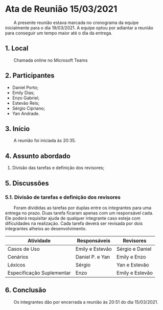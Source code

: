 # Ata de Reunião 15/03/2021
&emsp;&emsp;A presente reunião estava marcada no cronograma da equipe inicialmente para o dia 19/03/2021. A equipe optou por adiantar a reunião para conseguir um tempo maior até o dia da entrega.
## 1. Local

&emsp;&emsp;Chamada online no Microsoft Teams

## 2. Participantes
- Daniel Porto;
- Emily Dias;
- Enzo Gabriel;
- Estevão Reis;
- Sérgio Cipriano;
- Yan Andrade.

## 3. Início

&emsp;&emsp;A reunião foi iniciada às 20:35.

## 4. Assunto abordado

1. Divisão das tarefas e definição dos revisores;

## 5. Discussões

### 5.1. Divisão de tarefas e definição dos revisores
&emsp;&emsp;Foram divididas as tarefas por duplas entre os integrantes para uma entrega no prazo. Duas tarefa ficaram apenas com um responsável cada. Ele poderá requisitar ajuda de qualquer integrante caso esteja com dificuldades na realização. Cada tarefa deverá ser revisada por dois integrantes alheios ao desenvolvimento. 

| Atividade | Responsáveis | Revisores |
|--|--|--|
| Casos de Uso | Emily e Estevão | Sérgio e Daniel |
| Cenários | Daniel P. e Yan | Emily e Enzo |
| Léxicos | Sérgio | Yan e Estevão |
| Especificação Suplementar | Enzo | Emily e Estevão |

## 6. Conclusão
&emsp;&emsp;Os integrantes dão por encerrada a reunião às 20:51 do dia 15/03/2021.
